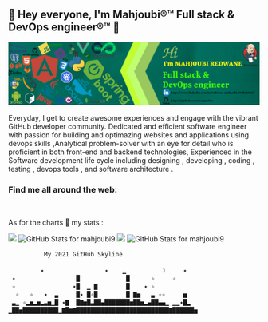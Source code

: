 ## 👋 Hey everyone, I'm Mahjoubi®™ Full stack & DevOps engineer®™ 👋
<!--
**mahjobui9** is a ✨ _special_ ✨ repository because its `README.md` (this file) appears on your GitHub profile -->

<!-- <img src=""> this is another way you can add in images and allows you to scale them -->

![](https://github.com/mahjoubi9/mahjoubi9/blob/master/linkedin.png)

Everyday, I get to create awesome experiences and engage with the vibrant GitHub developer community. Dedicated and efficient software engineer with passion for building and optimazing websites and applications using devops skills ,Analytical problem-solver with an eye for detail who is proficient in both front-end and backend technologies, Experienced in the Software development life cycle including designing , developing , coding , testing , devops tools , and software architecture .
<!-- ![2021-08-10 20-43-14 2021-08-10 20_45_32](https://user-images.githubusercontent.com/36594527/131284497-24a6db5f-d86d-4548-81cc-fa6aa186892c.gif) -->

### Find me all around the web:
<p align="left">
<a href="https://twitter.com/RedwaneMahjoubi" target="blank"><img align="center" src="https://github.com/mishmanners/MishManners/blob/master/socials/twitter%20(2).png" title = "Twitter" alt="" height="30" /></a>
<a href="https://www.linkedin.com/in/redwane-mahjoubi-700b65195/" target="blank"><img align="center" src="https://github.com/mishmanners/MishManners/blob/master/socials/transparent-Linkedin-logo-icon.png" alt="" height="30" /></a>
<a href="https://www.instagram.com/mahjoubiredwane/" target="blank"><img align="center" src="https://github.com/mishmanners/MishManners/blob/master/socials/instagram.png" alt="" height="30" /></a>
<!--<a href="http://twitch.tv/MishManners" target="blank"><img align="center" src="https://github.com/mishmanners/MishManners/blob/master/socials/twitch.png" alt="" height="30" /></a> -->
<!--<a href="http://youtube.com/c/MishManners" target="blank"><img align="center" src="https://github.com/mishmanners/MishManners/blob/master/socials/youtube.png" alt="" height="30" /></a>
<a href="http://mishmanners.com" target="blank"><img align="center" src="https://github.com/mishmanners/MishManners/blob/master/socials/chrome.png" alt="" height="30" /></a>
<a href="https://hackathongoddess.wordpress.com/" target="blank"><img align="center" src="https://github.com/mishmanners/MishManners/blob/master/socials/chrome.png" alt="" height="30" /></a>-->
<a href="https://dev.to/redwanemahjoubi" target="blank"><img align="center" src="https://github.com/mishmanners/MishManners/blob/master/socials/devto.png" alt="" height="30" /></a>
</p>

<!-- TODO add in the rest of the URLs -->
As for the charts 🥧 my stats :

<!-- TODO change to the GitHub Skyline 2021 graph -->
<img src="https://github.com/MishManners/MishManners/blob/master/ezgif-4-5370f601a9b3.gif" width="700">



<img src="https://github-readme-streak-stats.herokuapp.com?user=mahjoubi9&theme=dark&hide_border=true&border_radius=4.9&date_format=j%20M%5B%20Y%5D" alt="GitHub Stats for mahjoubi9" width="700">
<img src="https://github-readme-streak-stats.herokuapp.com?user=mahjoubi9&theme=jolly" width="700">

<img src="https://github-readme-stats.vercel.app/api?username=mahjoubi9&show_icons=true&include_all_commits=true&count_private=true&theme=jolly&layout=compact" alt="GitHub Stats for mahjoubi9" width="700">

```ascii    
          My 2021 GitHub Skyline          

         ✦                 ✦    ▁          ☽     ✦   
 ✦                 █             █      ✧     ✧      
 ✧                ✦█  ▁ ▇        █    ✦ ✧            
  ✧   ✧   ✦  ▃     █✦ █✧█        █ ▇▅   ▃ ✧✧     ▅   
 ▃▁ ✧▂▅▂▅▂▃▅▁█ ✦▇  █▇▅█▃██▄███████▅██▅▂▄██▄▄▁ ▁▁✦█▂  
▁██▅██████████▁▇█▆▇██████████████████████████▇██████▅

```
<!--
``` 
          @mishmanners' 2020 GitHub Skyline          

     ✦            ✦    ✦    ✦ ▁               ✧  ✦   
                         ▁    █        ▃          █  
 ✧    ✦             ▇    █    █✦  ☽  ▄ █         ✧█  
  ▆  ✧   ▄ ✧  ▆ ▄   █    █ ▄  █ ▂✦   █ █          █  
  █▅▃▃▁ ▁█  ▃▅█▆█▃▃▅█▅▃ ▃█▃█▃▃█▅█▅█▆████▃█ ▃✧▅▃ ▃ █▁ 
▁▁█████▅██▅████████████▅██████████████████▅█▁██▅█▁██▁

```
--!>
